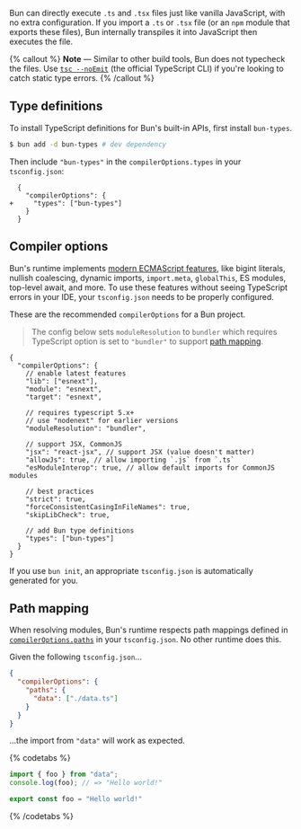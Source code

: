 Bun can directly execute `.ts` and `.tsx` files just like vanilla JavaScript, with no extra configuration. If you import a `.ts` or `.tsx` file (or an `npm` module that exports these files), Bun internally transpiles it into JavaScript then executes the file.

{% callout %}
**Note** — Similar to other build tools, Bun does not typecheck the files. Use [`tsc --noEmit`](https://www.typescriptlang.org/docs/handbook/compiler-options.html) (the official TypeScript CLI) if you're looking to catch static type errors.
{% /callout %}

## Type definitions

To install TypeScript definitions for Bun's built-in APIs, first install `bun-types`.

```sh
$ bun add -d bun-types # dev dependency
```

Then include `"bun-types"` in the `compilerOptions.types` in your `tsconfig.json`:

```json-diff
  {
    "compilerOptions": {
+     "types": ["bun-types"]
    }
  }
```

## Compiler options

Bun's runtime implements [modern ECMAScript features](https://github.com/sudheerj/ECMAScript-features), like bigint literals, nullish coalescing, dynamic imports, `import.meta`, `globalThis`, ES modules, top-level await, and more. To use these features without seeing TypeScript errors in your IDE, your `tsconfig.json` needs to be properly configured.

These are the recommended `compilerOptions` for a Bun project.

> The config below sets `moduleResolution` to `bundler` which requires TypeScript option is set to `"bundler"` to support [path mapping](#path-mapping).

```jsonc
{
  "compilerOptions": {
    // enable latest features
    "lib": ["esnext"],
    "module": "esnext",
    "target": "esnext",

    // requires typescript 5.x+
    // use "nodenext" for earlier versions
    "moduleResolution": "bundler",

    // support JSX, CommonJS
    "jsx": "react-jsx", // support JSX (value doesn't matter)
    "allowJs": true, // allow importing `.js` from `.ts`
    "esModuleInterop": true, // allow default imports for CommonJS modules

    // best practices
    "strict": true,
    "forceConsistentCasingInFileNames": true,
    "skipLibCheck": true,

    // add Bun type definitions
    "types": ["bun-types"]
  }
}
```

If you use `bun init`, an appropriate `tsconfig.json` is automatically generated for you.

## Path mapping

When resolving modules, Bun's runtime respects path mappings defined in [`compilerOptions.paths`](https://www.typescriptlang.org/tsconfig#paths) in your `tsconfig.json`. No other runtime does this.

Given the following `tsconfig.json`...

```json
{
  "compilerOptions": {
    "paths": {
      "data": ["./data.ts"]
    }
  }
}
```

...the import from `"data"` will work as expected.

{% codetabs %}

```ts#index.ts
import { foo } from "data";
console.log(foo); // => "Hello world!"
```

```ts#data.ts
export const foo = "Hello world!"
```

{% /codetabs %}

